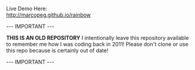 
Live Demo Here:  
http://marcopeg.github.io/rainbow




--- IMPORTANT ---

**THIS IS AN OLD REPOSITORY** 
I intentionally leave this repository available to remember me how I was coding back in 2011! 
Please don't clone or use this repo because is certainly out of date!

--- IMPORTANT --- 
